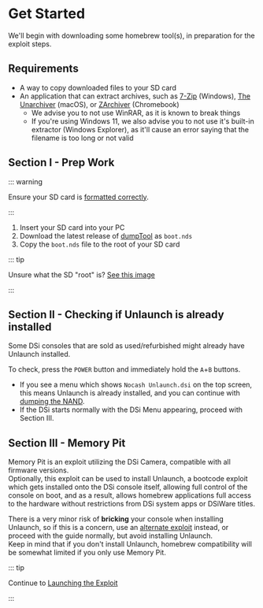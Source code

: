 # Get Started

We'll begin with downloading some homebrew tool(s), in preparation for the exploit steps.

## Requirements

- A way to copy downloaded files to your SD card
- An application that can extract archives, such as [7-Zip](https://www.7-zip.org/) (Windows), [The Unarchiver](https://apps.apple.com/us/app/the-unarchiver/id425424353) (macOS), or [ZArchiver](https://play.google.com/store/apps/details?id=ru.zdevs.zarchiver) (Chromebook)
    - We advise you to not use WinRAR, as it is known to break things
    - If you're using Windows 11, we also advise you to not use it's built-in extractor (Windows Explorer), as it'll cause an error saying that the filename is too long or not valid

## Section I - Prep Work

::: warning

Ensure your SD card is [formatted correctly](sd-card-setup.html).

:::

1. Insert your SD card into your PC
1. Download the latest release of [dumpTool](https://dsi.cfw.guide/assets/files/dumptool/boot.nds) as `boot.nds`
1. Copy the `boot.nds` file to the root of your SD card

::: tip

Unsure what the SD "root" is? [See this image](/assets/images/sdroot/en_US.png)

:::


## Section II - Checking if Unlaunch is already installed

Some DSi consoles that are sold as used/refurbished might already have Unlaunch installed.

To check, press the `POWER` button and immediately hold the `A`+`B` buttons.
- If you see a menu which shows `Nocash Unlaunch.dsi` on the top screen, this means Unlaunch is already installed, and you can continue with [dumping the NAND](dumping-nand.html).
- If the DSi starts normally with the DSi Menu appearing, proceed with Section III.


## Section III - Memory Pit

Memory Pit is an exploit utilizing the DSi Camera, compatible with all firmware versions.     
Optionally, this exploit can be used to install Unlaunch, a bootcode exploit which gets installed onto the DSi console itself, allowing full control of the console on boot, and as a result, allows homebrew applications full access to the hardware without restrictions from DSi system apps or DSiWare titles.

There is a very minor risk of **bricking** your console when installing Unlaunch, so if this is a concern, use an [alternate exploit](alternate-exploits.html) instead, or proceed with the guide normally, but avoid installing Unlaunch.     
Keep in mind that if you don't install Unlaunch, homebrew compatibility will be somewhat limited if you only use Memory Pit.

::: tip

Continue to [Launching the Exploit](launching-the-exploit.html)

:::
